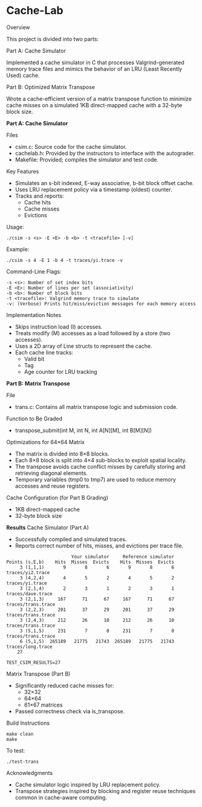 # Cache-Lab

Overview

This project is divided into two parts:

Part A: Cache Simulator

Implemented a cache simulator in C that processes Valgrind-generated memory trace files and mimics the behavior of an LRU (Least Recently Used) cache.

Part B: Optimized Matrix Transpose

Wrote a cache-efficient version of a matrix transpose function to minimize cache misses on a simulated 1KB direct-mapped cache with a 32-byte block size.


**Part A: Cache Simulator**

Files
* csim.c: Source code for the cache simulator.
* cachelab.h: Provided by the instructors to interface with the autograder.
* Makefile: Provided; compiles the simulator and test code.

Key Features
* Simulates an s-bit indexed, E-way associative, b-bit block offset cache.
* Uses LRU replacement policy via a timestamp (oldest) counter.
* Tracks and reports:
  * Cache hits
  * Cache misses
  * Evictions

Usage:
~~~~~~~~~~~~~~~~~~~
./csim -s <s> -E <E> -b <b> -t <tracefile> [-v]
~~~~~~~~~~~~~~~~~~~
Example:
~~~~~~~~~~~~~~~~~~~
./csim -s 4 -E 1 -b 4 -t traces/yi.trace -v
~~~~~~~~~~~~~~~~~~~

Command-Line Flags:
~~~~~~~~~~~~~~~~~~~
-s <s>: Number of set index bits
-E <E>: Number of lines per set (associativity)
-b <b>: Number of block bits
-t <tracefile>: Valgrind memory trace to simulate
-v: (Verbose) Prints hit/miss/eviction messages for each memory access
~~~~~~~~~~~~~~~~~~~


Implementation Notes
* Skips instruction load (I) accesses.
* Treats modify (M) accesses as a load followed by a store (two accesses).
* Uses a 2D array of Line structs to represent the cache.
* Each cache line tracks:
  * Valid bit
  * Tag
  * Age counter for LRU tracking

**Part B: Matrix Transpose**

File
* trans.c: Contains all matrix transpose logic and submission code.

Function to Be Graded
* transpose_submit(int M, int N, int A[N][M], int B[M][N])

Optimizations for 64×64 Matrix
* The matrix is divided into 8×8 blocks.
* Each 8×8 block is split into 4×4 sub-blocks to exploit spatial locality.
* The transpose avoids cache conflict misses by carefully storing and retrieving diagonal elements.
* Temporary variables (tmp0 to tmp7) are used to reduce memory accesses and reuse registers.

Cache Configuration (for Part B Grading)
* 1KB direct-mapped cache
* 32-byte block size

**Results**
Cache Simulator (Part A)
* Successfully compiled and simulated traces.
* Reports correct number of hits, misses, and evictions per trace file.

~~~~~~~~~~~~~~~~~
                        Your simulator     Reference simulator
Points (s,E,b)    Hits  Misses  Evicts    Hits  Misses  Evicts
     3 (1,1,1)       9       8       6       9       8       6  traces/yi2.trace
     3 (4,2,4)       4       5       2       4       5       2  traces/yi.trace
     3 (2,1,4)       2       3       1       2       3       1  traces/dave.trace
     3 (2,1,3)     167      71      67     167      71      67  traces/trans.trace
     3 (2,2,3)     201      37      29     201      37      29  traces/trans.trace
     3 (2,4,3)     212      26      10     212      26      10  traces/trans.trace
     3 (5,1,5)     231       7       0     231       7       0  traces/trans.trace
     6 (5,1,5)  265189   21775   21743  265189   21775   21743  traces/long.trace
    27

TEST_CSIM_RESULTS=27
~~~~~~~~~~~~~~~~~

Matrix Transpose (Part B)
* Significantly reduced cache misses for:
  * 32×32
  * 64×64
  * 61×67 matrices
* Passed correctness check via is_transpose.

Build Instructions
~~~~~~~~~~~~~~~~~~~
make clean
make
~~~~~~~~~~~~~~~~~~~

To test:
~~~~~~~~~~~~~~~~~~~
./test-trans
~~~~~~~~~~~~~~~~~~~

Acknowledgments
* Cache simulator logic inspired by LRU replacement policy.
* Transpose strategies inspired by blocking and register reuse techniques common in cache-aware computing.
